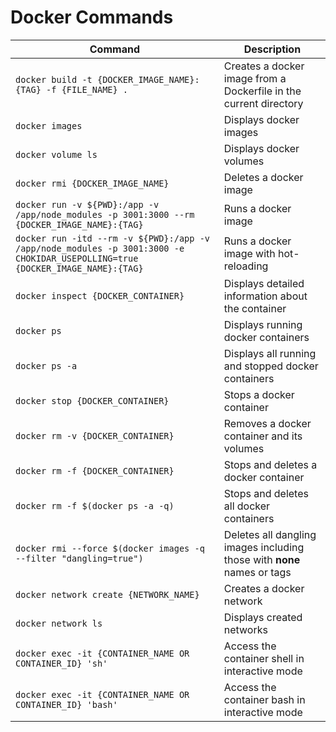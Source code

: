 # Docker Commands

| Command                                                                                                                       | Description                                                             |
| ----------------------------------------------------------------------------------------------------------------------------- | ----------------------------------------------------------------------- |
| `docker build -t {DOCKER_IMAGE_NAME}:{TAG} -f {FILE_NAME} .`                                                                  | Creates a docker image from a Dockerfile in the current directory       |
| `docker images`                                                                                                               | Displays docker images                                                  |
| `docker volume ls`                                                                                                            | Displays docker volumes                                                 |
| `docker rmi {DOCKER_IMAGE_NAME}`                                                                                              | Deletes a docker image                                                  |
| `docker run -v ${PWD}:/app -v /app/node_modules -p 3001:3000 --rm {DOCKER_IMAGE_NAME}:{TAG}`                                  | Runs a docker image                                                     |
| `docker run -itd --rm -v ${PWD}:/app -v /app/node_modules -p 3001:3000 -e CHOKIDAR_USEPOLLING=true {DOCKER_IMAGE_NAME}:{TAG}` | Runs a docker image with hot-reloading                                  |
| `docker inspect {DOCKER_CONTAINER}`                                                                                           | Displays detailed information about the container                       |
| `docker ps`                                                                                                                   | Displays running docker containers                                      |
| `docker ps -a`                                                                                                                | Displays all running and stopped docker containers                      |
| `docker stop {DOCKER_CONTAINER}`                                                                                              | Stops a docker container                                                |
| `docker rm -v {DOCKER_CONTAINER}`                                                                                             | Removes a docker container and its volumes                              |
| `docker rm -f {DOCKER_CONTAINER}`                                                                                             | Stops and deletes a docker container                                    |
| `docker rm -f $(docker ps -a -q)`                                                                                             | Stops and deletes all docker containers                                 |
| `docker rmi --force $(docker images -q --filter "dangling=true")`                                                             | Deletes all dangling images including those with **none** names or tags |
| `docker network create {NETWORK_NAME}`                                                                                        | Creates a docker network                                                |
| `docker network ls`                                                                                                           | Displays created networks                                               |
| `docker exec -it {CONTAINER_NAME OR CONTAINER_ID} 'sh'`                                                                       | Access the container shell in interactive mode                          |
| `docker exec -it {CONTAINER_NAME OR CONTAINER_ID} 'bash'`                                                                     | Access the container bash in interactive mode                           |
